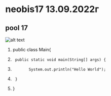 # neobis17 13.09.2022г
## pool 17
![alt text](https://andreyex.ru/wp-content/uploads/2021/05/CHemu-dolzhny-nauchitsya-Java-razrabotchiki-v-2021-godu.jpg)
1.   public class Main{
2.      public static void main(String[] args) {
3.  		  System.out.println("Hello World");
4.  	}
5.  }
